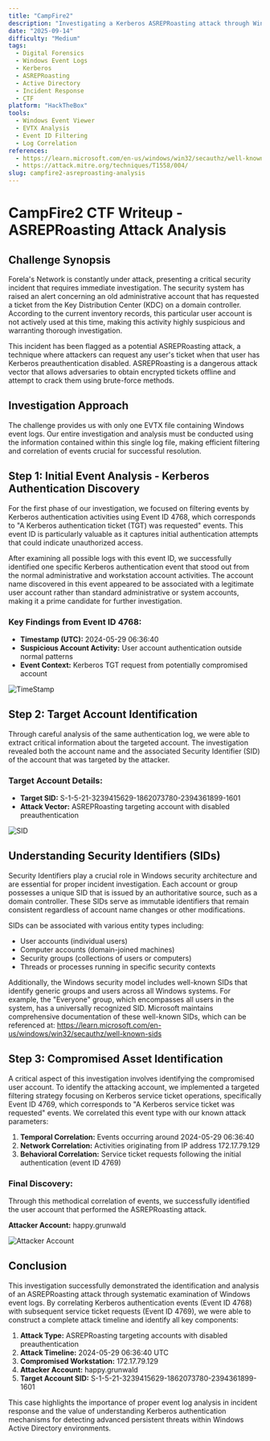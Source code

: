 ```yaml
---
title: "CampFire2"
description: "Investigating a Kerberos ASREPRoasting attack through Windows event log analysis to identify compromised accounts and attack vectors."
date: "2025-09-14"
difficulty: "Medium"
tags:
  - Digital Forensics
  - Windows Event Logs
  - Kerberos
  - ASREPRoasting
  - Active Directory
  - Incident Response
  - CTF
platform: "HackTheBox"
tools:
  - Windows Event Viewer
  - EVTX Analysis
  - Event ID Filtering
  - Log Correlation
references:
  - https://learn.microsoft.com/en-us/windows/win32/secauthz/well-known-sids
  - https://attack.mitre.org/techniques/T1558/004/
slug: campfire2-asreproasting-analysis
---
```


# CampFire2 CTF Writeup - ASREPRoasting Attack Analysis

## Challenge Synopsis

Forela's Network is constantly under attack, presenting a critical security incident that requires immediate investigation. The security system has raised an alert concerning an old administrative account that has requested a ticket from the Key Distribution Center (KDC) on a domain controller. According to the current inventory records, this particular user account is not actively used at this time, making this activity highly suspicious and warranting thorough investigation.

This incident has been flagged as a potential ASREPRoasting attack, a technique where attackers can request any user's ticket when that user has Kerberos preauthentication disabled. ASREPRoasting is a dangerous attack vector that allows adversaries to obtain encrypted tickets offline and attempt to crack them using brute-force methods.

## Investigation Approach

The challenge provides us with only one EVTX file containing Windows event logs. Our entire investigation and analysis must be conducted using the information contained within this single log file, making efficient filtering and correlation of events crucial for successful resolution.

## Step 1: Initial Event Analysis - Kerberos Authentication Discovery

For the first phase of our investigation, we focused on filtering events by Kerberos authentication activities using Event ID 4768, which corresponds to "A Kerberos authentication ticket (TGT) was requested" events. This event ID is particularly valuable as it captures initial authentication attempts that could indicate unauthorized access.

After examining all possible logs with this event ID, we successfully identified one specific Kerberos authentication event that stood out from the normal administrative and workstation account activities. The account name discovered in this event appeared to be associated with a legitimate user account rather than standard administrative or system accounts, making it a prime candidate for further investigation.

### Key Findings from Event ID 4768:

- **Timestamp (UTC):** 2024-05-29 06:36:40
- **Suspicious Account Activity:** User account authentication outside normal patterns
- **Event Context:** Kerberos TGT request from potentially compromised account

![TimeStamp](Capture/Campfire2/C1.PNG)

## Step 2: Target Account Identification

Through careful analysis of the same authentication log, we were able to extract critical information about the targeted account. The investigation revealed both the account name and the associated Security Identifier (SID) of the account that was targeted by the attacker.

### Target Account Details:

- **Target SID:** S-1-5-21-3239415629-1862073780-2394361899-1601
- **Attack Vector:** ASREPRoasting targeting account with disabled preauthentication

![SID](Capture/Campfire2/C2.PNG)

## Understanding Security Identifiers (SIDs)

Security Identifiers play a crucial role in Windows security architecture and are essential for proper incident investigation. Each account or group possesses a unique SID that is issued by an authoritative source, such as a domain controller. These SIDs serve as immutable identifiers that remain consistent regardless of account name changes or other modifications.

SIDs can be associated with various entity types including:
- User accounts (individual users)
- Computer accounts (domain-joined machines)
- Security groups (collections of users or computers)
- Threads or processes running in specific security contexts

Additionally, the Windows security model includes well-known SIDs that identify generic groups and users across all Windows systems. For example, the "Everyone" group, which encompasses all users in the system, has a universally recognized SID. Microsoft maintains comprehensive documentation of these well-known SIDs, which can be referenced at: https://learn.microsoft.com/en-us/windows/win32/secauthz/well-known-sids

## Step 3: Compromised Asset Identification

A critical aspect of this investigation involves identifying the compromised user account. To identify the attacking account, we implemented a targeted filtering strategy focusing on Kerberos service ticket operations, specifically Event ID 4769, which corresponds to "A Kerberos service ticket was requested" events. We correlated this event type with our known attack parameters:

1. **Temporal Correlation:** Events occurring around 2024-05-29 06:36:40
2. **Network Correlation:** Activities originating from IP address 172.17.79.129
3. **Behavioral Correlation:** Service ticket requests following the initial authentication (event ID 4769)

### Final Discovery:

Through this methodical correlation of events, we successfully identified the user account that performed the ASREPRoasting attack.

**Attacker Account:** happy.grunwald

![Attacker Account](Capture/Campfire2/C3.PNG)

## Conclusion

This investigation successfully demonstrated the identification and analysis of an ASREPRoasting attack through systematic examination of Windows event logs. By correlating Kerberos authentication events (Event ID 4768) with subsequent service ticket requests (Event ID 4769), we were able to construct a complete attack timeline and identify all key components:

1. **Attack Type:** ASREPRoasting targeting accounts with disabled preauthentication
2. **Attack Timeline:** 2024-05-29 06:36:40 UTC
3. **Compromised Workstation:** 172.17.79.129
4. **Attacker Account:** happy.grunwald
5. **Target Account SID:** S-1-5-21-3239415629-1862073780-2394361899-1601

This case highlights the importance of proper event log analysis in incident response and the value of understanding Kerberos authentication mechanisms for detecting advanced persistent threats within Windows Active Directory environments.

